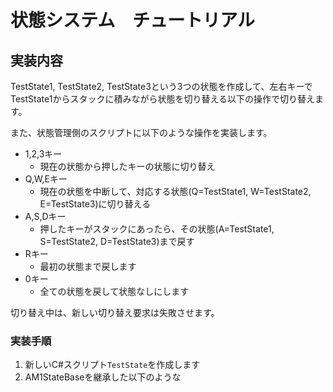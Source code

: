 # 状態システム　チュートリアル

## 実装内容
TestState1, TestState2, TestState3という3つの状態を作成して、左右キーでTestState1からスタックに積みながら状態を切り替える以下の操作で切り替えます。

また、状態管理側のスクリプトに以下のような操作を実装します。

- 1,2,3キー
  - 現在の状態から押したキーの状態に切り替え
- Q,W,Eキー
  - 現在の状態を中断して、対応する状態(Q=TestState1, W=TestState2, E=TestState3)に切り替える
- A,S,Dキー
  - 押したキーがスタックにあったら、その状態(A=TestState1, S=TestState2, D=TestState3)まで戻す
- Rキー
  - 最初の状態まで戻します
- 0キー
  - 全ての状態を戻して状態なしにします

切り替え中は、新しい切り替え要求は失敗させます。

### 実装手順

1. 新しいC#スクリプト`TestState`を作成します
1. AM1StateBaseを継承した以下のような
